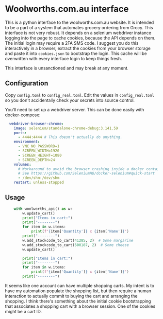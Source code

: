 # Woolworths.com.au interface

This is a python interface to the woolworths.com.au website. It is intended to be a part of a system that automates grocery ordering from Grocy. This interface is not very robust. It depends on a selenium webdriver instance logging into the page to cache cookies, because the API depends on them. The initial login may require a 2FA SMS code. I suggest you do this interactively in a browser, extract the cookies from your browser storage and paste it into `cookies.json` to bootstrap the login. This cache will be overwritten with every interface login to keep things fresh.

This interface is unsanctioned and may break at any moment.

## Configuration

Copy `config.toml` to `config_real.toml`. Edit the values in `config_real.toml` so you don't accidentally check your secrets into source control.

You'll need to set up a webdriver server. This can be done easily with docker-compose:

```yaml
  webdriver-browser-chrome:
    image: selenium/standalone-chrome-debug:3.141.59
    ports:
      - 4444:4444 # This doesn't actually do anything.
    environment:
      - VNC_NO_PASSWORD=1
      - SCREEN_WIDTH=1920
      - SCREEN_HEIGHT=1080
      - SCREEN_DEPTH=24
    volumes:
      # Workaround to avoid the browser crashing inside a docker container
      # See https://github.com/SeleniumHQ/docker-selenium#quick-start
      - /dev/shm:/dev/shm
    restart: unless-stopped
```

## Usage

```python
    with woolworths_api() as w:
        w.update_cart()
        print("Items in cart:")
        print("--------")
        for item in w.items:
            print(f"{item['Quantity']} x {item['Name']}")
        print("--------")
        w.add_stockcode_to_cart(41285, 2)  # Some margarine
        w.add_stockcode_to_cart(500187, 2)  # Some cheese
        w.update_cart()

        print("Items in cart:")
        print("--------")
        for item in w.items:
            print(f"{item['Quantity']} x {item['Name']}")
        print("--------")

```

It seems like one account can have multiple shopping carts. My intent is to have my automation populate the shopping list, but then require a human interaction to actually commit to buying the cart and arranging the shopping. I think there's something about the initial cookie bootstrapping that associates a shopping cart with a browser session. One of the cookies might be a cart ID.